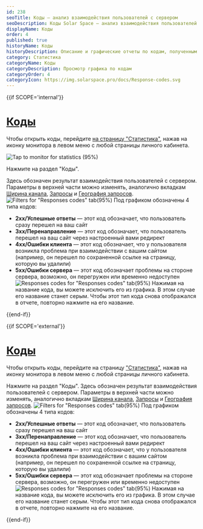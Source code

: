 ```yaml
---
id: 238
seoTitle: Коды — анализ взаимодействия пользователей с сервером
seoDescription: Коды Solar Space — анализ взаимодействия пользователей с сервером. Узнайте, какие коды наиболее часто используются на вашем сайте, и оптимизируйте взаимодействие пользователей с вашим ресурсом
displayName: Коды
order: 4
published: true
historyName: Коды
historyDescription: Описание и графические отчеты по кодам, полученным от сервера
category: Статистика
categoryName: Коды
categoryDescription: Просмотр графика по кодам
categoryOrder: 4
categoryIcon: https://img.solarspace.pro/docs/Response-codes.svg
---
```




{{if SCOPE='internal'}}

# [Коды](response-codes)

Чтобы открыть коды, перейдите [на страницу "Статистика"]([235]), нажав на иконку монитора в левом меню с любой страницы личного кабинета.

![Tap to monitor for statistics (95%)](https://img.solarspace.pro/docs/tap-to-monitor-for-statistics.jpg "Переход на страницу Статистика")

Нажмите на раздел "Коды".

Здесь обозначен результат взаимодействия пользователей с сервером. Параметры в верхней части можно изменять, аналогично вкладкам [Ширина канала]([236]), [Запросы]([237]) и [География запросов]([239]).
![Filters for "Responses codes" tab(95%)](https://img.solarspace.pro/docs/statistics-codes-of-responces.jpg "Фильтры для вкладки 'Коды'")
Под графиком обозначены 4 типа кодов:
- **2хх/Успешные ответы** — этот код обозначает, что пользователь сразу перешел на ваш сайт
- **3хх/Перенаправление** — этот код обозначает, что пользователь перешел на ваш сайт через настроенный вами редирект
- **4хх/Ошибки клиента** — этот код обозначает, что у пользователя возникла проблема при взаимодействии с вашим сайтом (например, он перешел по сохраненной ссылке на страницу, которую вы удалили)
- **5хх/Ошибки сервера** — этот код обозначает проблемы на стороне сервера, возможно, он перегружен или временно недоступен
![Responses codes for "Responses codes" tab(95%)](https://img.solarspace.pro/docs/statistics-codes-of-responces-2.jpg "Коды для вкладки 'Коды'")
Нажимая на название кода, вы можете исключить его из графика. В этом случае его название станет серым. Чтобы этот тип кода снова отображался в отчете, повторно нажмите на его название.

{{end-if}}

{{if SCOPE='external'}}

# [Коды](response-codes)

Чтобы открыть коды, перейдите на страницу ["Статистика"]([235]), нажав на иконку монитора в левом меню с любой страницы личного кабинета.

Нажмите на раздел "Коды".
Здесь обозначен результат взаимодействия пользователей с сервером. Параметры в верхней части можно изменять, аналогично вкладкам [Ширина канала]([236]), [Запросы]([237]) и [География запросов]([239]).
![Filters for "Responses codes" tab(95%)](https://img.solarspace.pro/docs/partners/statistics/statistics-codes-of-responces.png "Фильтры для вкладки 'Коды'")
Под графиком обозначены 4 типа кодов:

- **2хх/Успешные ответы** — этот код обозначает, что пользователь сразу перешел на ваш сайт
- **3хх/Перенаправление** — этот код обозначает, что пользователь перешел на ваш сайт через настроенный вами редирект
- **4хх/Ошибки клиента** — этот код обозначает, что у пользователя возникла проблема при взаимодействии с вашим сайтом (например, он перешел по сохраненной ссылке на страницу, которую вы удалили)
- **5хх/Ошибки сервера** — этот код обозначает проблемы на стороне сервера, возможно, он перегружен или временно недоступен
![Responses codes for "Responses codes" tab(95%)](https://img.solarspace.pro/docs/partners/statistics/statistics-codes-of-responces.png "Коды для вкладки 'Коды'")
Нажимая на название кода, вы можете исключить его из графика. В этом случае его название станет серым. Чтобы этот тип кода снова отображался в отчете, повторно нажмите на его название.

{{end-if}}